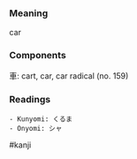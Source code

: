 ### Meaning

car

### Components

車: cart, car, car radical (no. 159)

### Readings

```
- Kunyomi: くるま
- Onyomi: シャ
```

#kanji
